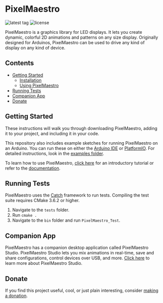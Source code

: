# PixelMaestro

![latest tag](https://img.shields.io/github/tag/8bitbuddhist/pixelmaestro.svg) ![license](https://img.shields.io/github/license/8bitbuddhist/pixelmaestro.svg)

PixelMaestro is a graphics library for LED displays. It lets you create dynamic, colorful 2D animations and patterns on any size display. Originally designed for Arduinos, PixelMaestro can be used to drive any kind of display on any kind of device.

## Contents
<!-- TOC START min:2 max:5 link:true update:false -->
- [Getting Started](#getting-started)
  - [Installation](#installation)
  - [Using PixelMaestro](#using-pixelmaestro)
- [Running Tests](#running-tests)
- [Companion App](#companion-app)
- [Donate](#donate)
<!-- TOC END -->

## Getting Started

These instructions will walk you through downloading PixelMaestro, adding it to your project, and including it in your code.

This repository also includes example sketches for running PixelMaestro on an Arduino. You can run these on either the [Arduino IDE](https://www.arduino.cc/en/Main/Software) or [PlatformIO](https://platformio.org/). For detailed instructions, look in the [examples folder](examples/arduino).

To learn how to use PixelMaestro, [click here](https://github.com/8bitbuddhist/PixelMaestro/wiki/Tutorial) for an introductory tutorial or refer to the [documentation](https://github.com/8bitbuddhist/PixelMaestro/wiki).

## Running Tests

PixelMaestro uses the [Catch](https://github.com/catchorg/Catch2) framework to run tests. Compiling the test suite requires CMake 3.6.2 or higher.

1. Navigate to the `tests` folder.
2. Run `cmake .`
3. Navigate to the `bin` folder and run `PixelMaestro_Test`.

## Companion App

PixelMaestro has a companion desktop application called PixelMaestro Studio. PixelMaestro Studio lets you mix animations in real-time, save and share configurations, control devices over USB, and more. [Click here](https://github.com/8bitbuddhist/PixelMaestro-Studio) to learn more about PixelMaestro Studio.

## Donate

If you find this project useful, cool, or just plain interesting, consider [making a donation](https://www.patreon.com/bePatron?c=1348704).
